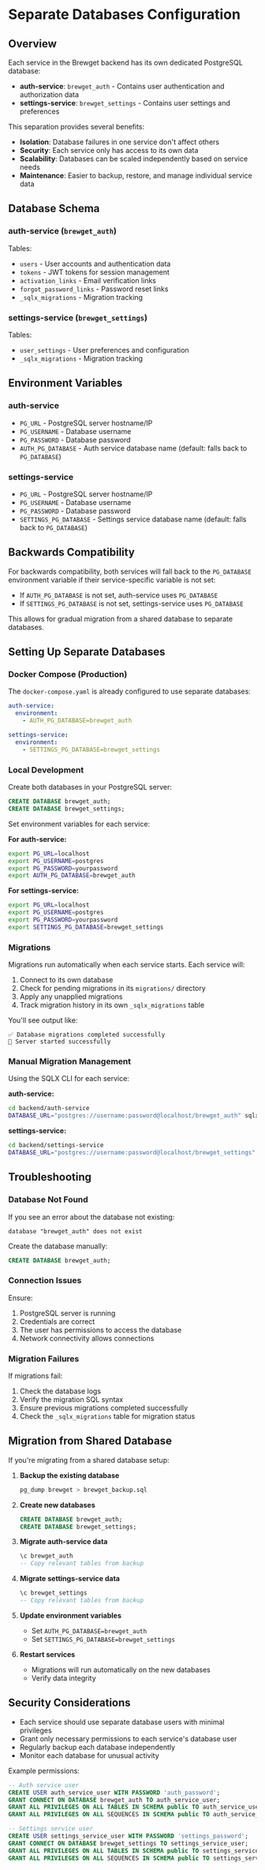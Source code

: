 # Separate Databases Configuration

## Overview

Each service in the Brewget backend has its own dedicated PostgreSQL database:

- **auth-service**: `brewget_auth` - Contains user authentication and authorization data
- **settings-service**: `brewget_settings` - Contains user settings and preferences

This separation provides several benefits:
- **Isolation**: Database failures in one service don't affect others
- **Security**: Each service only has access to its own data
- **Scalability**: Databases can be scaled independently based on service needs
- **Maintenance**: Easier to backup, restore, and manage individual service data

## Database Schema

### auth-service (`brewget_auth`)
Tables:
- `users` - User accounts and authentication data
- `tokens` - JWT tokens for session management
- `activation_links` - Email verification links
- `forgot_password_links` - Password reset links
- `_sqlx_migrations` - Migration tracking

### settings-service (`brewget_settings`)
Tables:
- `user_settings` - User preferences and configuration
- `_sqlx_migrations` - Migration tracking

## Environment Variables

### auth-service
- `PG_URL` - PostgreSQL server hostname/IP
- `PG_USERNAME` - Database username
- `PG_PASSWORD` - Database password
- `AUTH_PG_DATABASE` - Auth service database name (default: falls back to `PG_DATABASE`)

### settings-service
- `PG_URL` - PostgreSQL server hostname/IP
- `PG_USERNAME` - Database username
- `PG_PASSWORD` - Database password
- `SETTINGS_PG_DATABASE` - Settings service database name (default: falls back to `PG_DATABASE`)

## Backwards Compatibility

For backwards compatibility, both services will fall back to the `PG_DATABASE` environment variable if their service-specific variable is not set:

- If `AUTH_PG_DATABASE` is not set, auth-service uses `PG_DATABASE`
- If `SETTINGS_PG_DATABASE` is not set, settings-service uses `PG_DATABASE`

This allows for gradual migration from a shared database to separate databases.

## Setting Up Separate Databases

### Docker Compose (Production)

The `docker-compose.yaml` is already configured to use separate databases:

```yaml
auth-service:
  environment:
    - AUTH_PG_DATABASE=brewget_auth

settings-service:
  environment:
    - SETTINGS_PG_DATABASE=brewget_settings
```

### Local Development

Create both databases in your PostgreSQL server:

```sql
CREATE DATABASE brewget_auth;
CREATE DATABASE brewget_settings;
```

Set environment variables for each service:

**For auth-service:**
```bash
export PG_URL=localhost
export PG_USERNAME=postgres
export PG_PASSWORD=yourpassword
export AUTH_PG_DATABASE=brewget_auth
```

**For settings-service:**
```bash
export PG_URL=localhost
export PG_USERNAME=postgres
export PG_PASSWORD=yourpassword
export SETTINGS_PG_DATABASE=brewget_settings
```

### Migrations

Migrations run automatically when each service starts. Each service will:

1. Connect to its own database
2. Check for pending migrations in its `migrations/` directory
3. Apply any unapplied migrations
4. Track migration history in its own `_sqlx_migrations` table

You'll see output like:
```
✅ Database migrations completed successfully
🚀 Server started successfully
```

### Manual Migration Management

Using the SQLX CLI for each service:

**auth-service:**
```bash
cd backend/auth-service
DATABASE_URL="postgres://username:password@localhost/brewget_auth" sqlx migrate run
```

**settings-service:**
```bash
cd backend/settings-service
DATABASE_URL="postgres://username:password@localhost/brewget_settings" sqlx migrate run
```

## Troubleshooting

### Database Not Found

If you see an error about the database not existing:

```
database "brewget_auth" does not exist
```

Create the database manually:
```sql
CREATE DATABASE brewget_auth;
```

### Connection Issues

Ensure:
1. PostgreSQL server is running
2. Credentials are correct
3. The user has permissions to access the database
4. Network connectivity allows connections

### Migration Failures

If migrations fail:
1. Check the database logs
2. Verify the migration SQL syntax
3. Ensure previous migrations completed successfully
4. Check the `_sqlx_migrations` table for migration status

## Migration from Shared Database

If you're migrating from a shared database setup:

1. **Backup the existing database**
   ```bash
   pg_dump brewget > brewget_backup.sql
   ```

2. **Create new databases**
   ```sql
   CREATE DATABASE brewget_auth;
   CREATE DATABASE brewget_settings;
   ```

3. **Migrate auth-service data**
   ```sql
   \c brewget_auth
   -- Copy relevant tables from backup
   ```

4. **Migrate settings-service data**
   ```sql
   \c brewget_settings
   -- Copy relevant tables from backup
   ```

5. **Update environment variables**
   - Set `AUTH_PG_DATABASE=brewget_auth`
   - Set `SETTINGS_PG_DATABASE=brewget_settings`

6. **Restart services**
   - Migrations will run automatically on the new databases
   - Verify data integrity

## Security Considerations

- Each service should use separate database users with minimal privileges
- Grant only necessary permissions to each service's database user
- Regularly backup each database independently
- Monitor each database for unusual activity

Example permissions:

```sql
-- Auth service user
CREATE USER auth_service_user WITH PASSWORD 'auth_password';
GRANT CONNECT ON DATABASE brewget_auth TO auth_service_user;
GRANT ALL PRIVILEGES ON ALL TABLES IN SCHEMA public TO auth_service_user;
GRANT ALL PRIVILEGES ON ALL SEQUENCES IN SCHEMA public TO auth_service_user;

-- Settings service user
CREATE USER settings_service_user WITH PASSWORD 'settings_password';
GRANT CONNECT ON DATABASE brewget_settings TO settings_service_user;
GRANT ALL PRIVILEGES ON ALL TABLES IN SCHEMA public TO settings_service_user;
GRANT ALL PRIVILEGES ON ALL SEQUENCES IN SCHEMA public TO settings_service_user;
```
